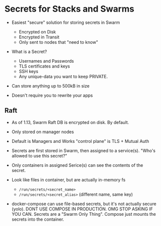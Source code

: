 # Secrets for Stacks and Swarms

- Easiest "secure" solution for storing secrets in Swarm
    - Encrypted on Disk
    - Encrypted in Transit
    - Only sent to nodes that "need to know"

- What is a Secret?
    - Usernames and Passwords
    - TLS certificates and keys
    - SSH keys
    - Any unique-data you want to keep PRIVATE.

- Can store anything up to 500kB in size

- Doesn't require you to rewrite your apps

## Raft

- As of 1.13, Swarm Raft DB is encrypted on disk. By default.

- Only stored on manager nodes

- Default is Managers and Works "control plane" is TLS + Mutual Auth

- Secrets are first stored in Swarm, then assigned to a service(s). "Who's
  allowed to use this secret?"

- Only containers in assigned Serice(s) can see the contents of the secret.

- Look like files in container, but are actually in-memory fs
    - `/run/secrets/<secret_name>`
    - `/run/secrets/<secret_alias>` (different name, same key)

- docker-compose can use file-based secrets, but it's not actually secure
  (yolo). DONT USE COMPOSE IN PRODUCTION. OMG STOP ASKING IF YOU CAN. Secrets
  are a "Swarm Only Thing". Compose just mounts the secrets into the container.
